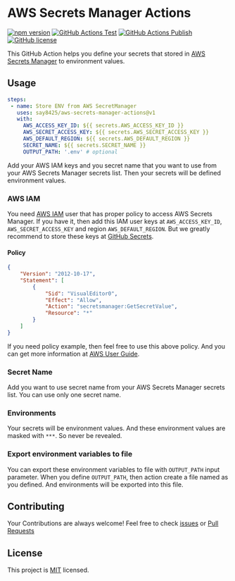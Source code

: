 # AWS Secrets Manager Actions

[![npm version](https://img.shields.io/npm/v/aws-secrets-manager-actions?color=cb3837&logo=npm)](https://www.npmjs.com/package/aws-secrets-manager-actions)
[![GitHub Actions Test](https://github.com/say8425/aws-secrets-manager-actions/workflows/Test/badge.svg)](https://github.com/say8425/aws-secrets-manager-actions/actions?query=workflow%3ATest)
[![GitHub Actions Publish](https://github.com/say8425/aws-secrets-manager-actions/workflows/Publish/badge.svg)](https://github.com/say8425/aws-secrets-manager-actions/actions?query=workflow%3APublish)
[![GitHub license](https://img.shields.io/badge/license-MIT-blue.svg)](https://github.com/say8425/aws-secrets-manager-actions/blob/master/LICENSE)

This GitHub Action helps you define your secrets that stored in [AWS Secrets Manager](https://aws.amazon.com/secrets-manager)  to environment values.

## Usage

```yaml
steps:
 - name: Store ENV from AWS SecretManager
   uses: say8425/aws-secrets-manager-actions@v1
   with:
     AWS_ACCESS_KEY_ID: ${{ secrets.AWS_ACCESS_KEY_ID }}
     AWS_SECRET_ACCESS_KEY: ${{ secrets.AWS_SECRET_ACCESS_KEY }}
     AWS_DEFAULT_REGION: ${{ secrets.AWS_DEFAULT_REGION }}
     SECRET_NAME: ${{ secrets.SECRET_NAME }}
     OUTPUT_PATH: '.env' # optional
```

Add your AWS IAM keys and you secret name that you want to use from your AWS Secrets Manager secrets list.
Then your secrets will be defined environment values.

### AWS IAM

You need [AWS IAM](https://aws.amazon.com/iam) user that has proper policy to access AWS Secrets Manager. 
If you have it, then add this IAM user keys at `AWS_ACCESS_KEY_ID`, `AWS_SECRET_ACCESS_KEY` and region `AWS_DEFAULT_REGION`.
But we greatly recommend to store these keys at [GitHub Secrets](https://help.github.com/en/actions/automating-your-workflow-with-github-actions/creating-and-using-encrypted-secrets).

#### Policy

```json
{
    "Version": "2012-10-17",
    "Statement": [
        {
            "Sid": "VisualEditor0",
            "Effect": "Allow",
            "Action": "secretsmanager:GetSecretValue",
            "Resource": "*"
        }
    ]
}
```

If you need policy example, then feel free to use this above policy.
And you can get more information at [AWS User Guide](https://docs.aws.amazon.com/secretsmanager/latest/userguide/auth-and-access_identity-based-policies.html#permissions_grant-get-secret-value-to-one-secret).

### Secret Name

Add you want to use secret name from your AWS Secrets Manager secrets list.
You can use only one secret name.

### Environments

Your secrets will be environment values.
And these environment values are masked with `***`. So never be revealed.

### Export environment variables to file

You can export these environment variables to file with `OUTPUT_PATH` input parameter.
When you define `OUTPUT_PATH`, then action create a file named as you defined.
And environments will be exported into this file.   

## Contributing

Your Contributions are always welcome!
Feel free to check [issues](https://github.com/say8425/aws-secrets-manager-action/issues)
or [Pull Requests](https://github.com/say8425/aws-secrets-manager-actions/pulls)

## License

This project is [MIT](https://github.com/say8425/aws-secrets-manager-action/blob/master/LICENSE) licensed.
